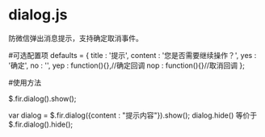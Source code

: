 # dialog.js
防微信弹出消息提示，支持确定取消事件。

#可选配置项
defaults = {
                title : '提示',
                content : '您是否需要继续操作？',
                yes : '确定',
                no : '',
                yep : function(){},//确定回调
                nop : function(){}//取消回调
            };

#使用方法

$.fir.dialog().show();

var dialog = $.fir.dialog({content : "提示内容"}).show();
dialog.hide() 等价于 $.fir.dialog().hide();
